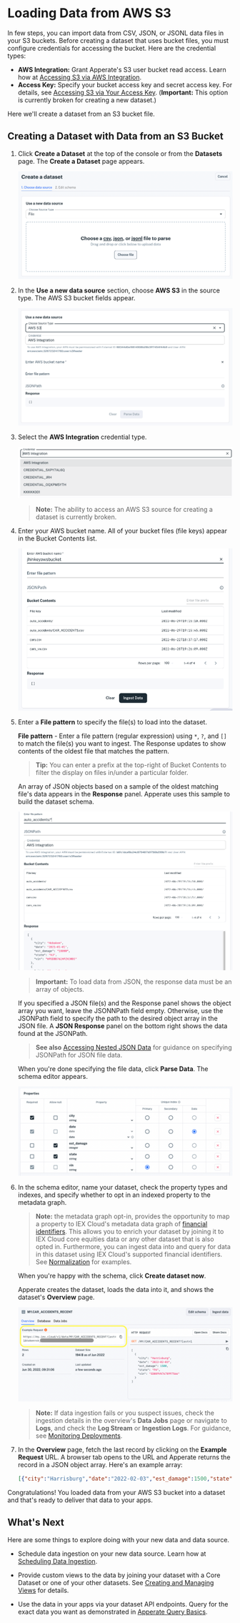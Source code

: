 # Loading Data from AWS S3

In few steps, you can import data from CSV, JSON, or JSONL data files in your S3 buckets. Before creating a dataset that uses bucket files, you must configure credentials for accessing the bucket. Here are the credential types:

- **AWS Integration:** Grant Apperate's S3 user bucket read access. Learn how at [Accessing S3 via AWS Integration](./accessing-s3-via-storage-integration.md).
- **Access Key:** Specify your bucket access key and secret access key. For details, see [Accessing S3 via Your Access Key](./accessing-s3-via-your-access-key.md). (**Important:** This option is currently broken for creating a new dataset.)

Here we'll create a dataset from an S3 bucket file.

## Creating a Dataset with Data from an S3 Bucket

1. Click **Create a Dataset** at the top of the console or from the **Datasets** page. The **Create a Dataset** page appears.

    ![](./loading-data-from-aws-s3/create-dataset.png)

1. In the **Use a new data source** section, choose **AWS S3** in the source type. The AWS S3 bucket fields appear.

    ![](./loading-data-from-aws-s3/new-aws-data-source.png)

1. Select the **AWS Integration** credential type.<!-- Select your credential for accessing the bucket.-->

    ![](./loading-data-from-aws-s3/credential-dataset.png)

    > **Note:** The ability to access an AWS S3 source for creating a dataset is currently broken.

    <!--
    - If you have configured AWS Integration, you can select **AWS Ingtegration**. 
    - If you have an access key credential, you can select that credential.
    -->

1. Enter your AWS bucket name. All of your bucket files (file keys) appear in the Bucket Contents list.

    ![](./loading-data-from-aws-s3/all-bucket-files.png)

1. Enter a **File pattern** to specify the file(s) to load into the dataset.

    <!-- Replace the first sentence above with this one after PFM-1002 is fixed.
    Use a combination of the following options to specify the file(s) to load data from.
    -->

    **File pattern** - Enter a file pattern (regular expression) using `*`, `?`, and `[]` to match the file(s) you want to ingest. The Response updates to show contents of the oldest file that matches the pattern.

    <!-- Uncomment after PFM-1002 is fixed.
    **Select a file key** - Select a specific file. The file pattern and Response update to reflect the selected file.
    -->

    > **Tip:** You can enter a prefix at the top-right of Bucket Contents to filter the display on files in/under a particular folder.

    An array of JSON objects based on a sample of the oldest matching file's data appears in the **Response** panel. Apperate uses this sample to build the dataset schema.

    ![](./loading-data-from-aws-s3/file-pattern-folder-star.png)

    > **Important:** To load data from JSON, the response data must be an array of objects.

    If you specified a JSON file(s) and the Response panel shows the object array you want, leave the JSONNPath field empty. Otherwise, use the JSONPath field to specify the path to the desired object array in the JSON file. A **JSON Response** panel on the bottom right shows the data found at the JSONPath.

    > **See also** [Accessing Nested JSON Data](./accessing-nested-json-data.md) for guidance on specifying JSONPath for JSON file data.

    When you're done specifying the file data, click **Parse Data**. The schema editor appears.

    ![](./loading-data-from-aws-s3/car-accidents-schema.png)

1. In the schema editor, name your dataset, check the property types and indexes, and specify whether to opt in an indexed property to the metadata graph. 

    > **Note:** the metadata graph opt-in, provides the opportunity to map a property to IEX Cloud's metadata data graph of [financial identifiers](../reference/financial-identifiers.md). This allows you to enrich your dataset by joining it to IEX Cloud core equities data or any other dataset that is also opted in. Furthermore, you can ingest data into and query for data in this dataset using IEX Cloud's supported financial identifiers. See [Normalization](../managing-your-data/defining-schemas/normalization.md) for examples.

    When you're happy with the schema, click **Create dataset now**.

    Apperate creates the dataset, loads the data into it, and shows the dataset's **Overview** page.

    ![](./loading-data-from-aws-s3/car-accidents-dataset-overview.png)

    > **Note:** If data ingestion fails or you suspect issues, check the ingestion details in the overview's **Data Jobs**  page or navigate to **Logs**, and check  the **Log Stream** or **Ingestion Logs**. For guidance, see [Monitoring Deployments](../administration/monitoring-deployments.md).

1. In the **Overview** page, fetch the last record by clicking on the **Example Request** URL. A browser tab opens to the URL and Apperate returns the record in a JSON object array. Here's an example array:

    ```json
    [{"city":"Harrisburg","date":"2022-02-03","est_damage":1500,"state":"PA","vin":"SD089VN7678997566"}]
    ```

Congratulations! You loaded data from your AWS S3 bucket into a dataset and that's ready to deliver that data to your apps.

## What's Next

Here are some things to explore doing with your new data and data source.

- Schedule data ingestion on your new data source. Learn how at [Scheduling Data Ingestion](./scheduling-data-ingestion.md).

- Provide custom views to the data by joining your dataset with a Core Dataset or one of your other datasets. See [Creating and Managing Views](../managing-your-data/creating-and-managing-views.md) for details.

- Use the data in your apps via your dataset API endpoints. Query for the exact data you want as demonstrated in [Apperate Query Basics](../interacting-with-your-data/apperate-api-basics.md).